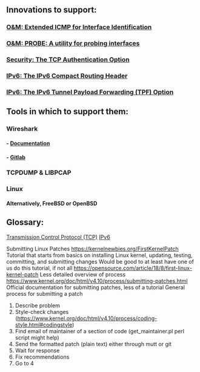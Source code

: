 ## Innovations to support:
### [O&M: Extended ICMP for Interface Identification](https://tools.ietf.org/html/rfc5837)
### [O&M: PROBE: A utility for probing interfaces](https://tools.ietf.org/html/rfc8335)
### [Security: The TCP Authentication Option](https://tools.ietf.org/html/rfc5925)
### [IPv6: The IPv6 Compact Routing Header](https://tools.ietf.org/html/draft-bonica-6man-comp-rtg-hdr-22)
### [IPv6: The IPv6 Tunnel Payload Forwarding (TPF) Option](https://tools.ietf.org/html/draft-bonica-6man-vpn-dest-opt-12)

## Tools in which to support them:
### Wireshark
#### - [Documentation](https://www.wireshark.org/docs/wsdg_html_chunked/)
#### - [Gitlab](https://gitlab.com/wireshark/wireshark)
### TCPDUMP & LIBPCAP
### Linux
#### Alternatively, FreeBSD or OpenBSD

## Glossary:
[Transmission Control Protocol (TCP)](https://tools.ietf.org/html/rfc793#page-15)
[IPv6](https://tools.ietf.org/html/rfc8200)

Submitting Linux Patches
https://kernelnewbies.org/FirstKernelPatch
  Tutorial that starts from basics on installing Linux kernel, updating, testing, committing, and submitting changes
  Would be good to at least have one of us do this tutorial, if not all
https://opensource.com/article/18/8/first-linux-kernel-patch
  Less detailed overview of process
https://www.kernel.org/doc/html/v4.10/process/submitting-patches.html
  Official documentation for submitting patches, less of a tutorial
General process for submitting a patch
  1. Describe problem
  2. Style-check changes (https://www.kernel.org/doc/html/v4.10/process/coding-style.html#codingstyle)
  3. Find email of maintainer of a section of code (get_maintainer.pl perl script might help)
  4. Send the formatted patch (plain text) either through mutt or git
  5. Wait for response
  6. Fix recommendations
  7. Go to 4
